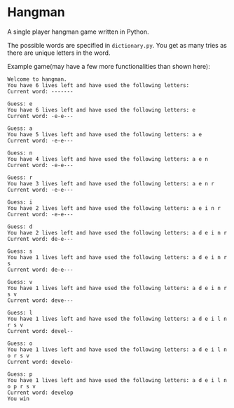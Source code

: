 # Hangman

A single player hangman game written in Python.

The possible words are specified in `dictionary.py`.
You get as many tries as there are unique letters in the word.

Example game(may have a few more functionalities than shown here):
```
Welcome to hangman.
You have 6 lives left and have used the following letters: 
Current word: -------

Guess: e
You have 6 lives left and have used the following letters: e
Current word: -e-e---

Guess: a
You have 5 lives left and have used the following letters: a e
Current word: -e-e---

Guess: n
You have 4 lives left and have used the following letters: a e n
Current word: -e-e---

Guess: r
You have 3 lives left and have used the following letters: a e n r
Current word: -e-e---

Guess: i
You have 2 lives left and have used the following letters: a e i n r
Current word: -e-e---

Guess: d
You have 2 lives left and have used the following letters: a d e i n r
Current word: de-e---

Guess: s
You have 1 lives left and have used the following letters: a d e i n r s
Current word: de-e---

Guess: v
You have 1 lives left and have used the following letters: a d e i n r s v
Current word: deve---

Guess: l
You have 1 lives left and have used the following letters: a d e i l n r s v
Current word: devel--

Guess: o
You have 1 lives left and have used the following letters: a d e i l n o r s v
Current word: develo-

Guess: p
You have 1 lives left and have used the following letters: a d e i l n o p r s v
Current word: develop
You win
```
